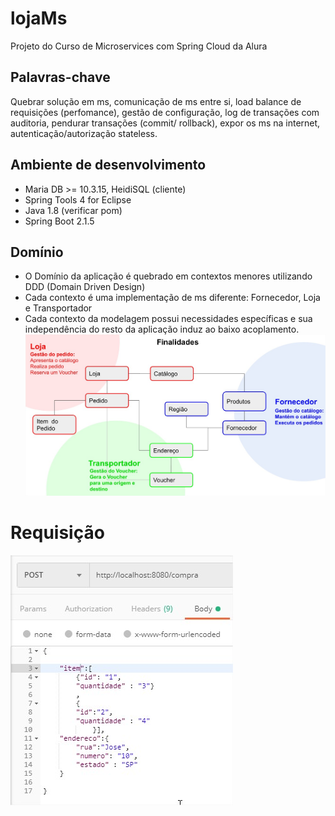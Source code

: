 # lojaMs
Projeto do Curso de Microservices com Spring Cloud da Alura

## Palavras-chave
Quebrar solução em ms, comunicação de ms entre si, load balance de requisições (perfomance), gestão de configuração, log de transações com auditoria, pendurar transações (commit/ rollback), expor os ms na internet, autenticação/autorização stateless.

## Ambiente de desenvolvimento
- Maria DB >= 10.3.15, HeidiSQL (cliente)
- Spring Tools 4 for Eclipse
- Java 1.8 (verificar pom)
- Spring Boot 2.1.5

## Domínio
- O Domínio da aplicação é quebrado em contextos menores utilizando DDD (Domain Driven Design)
- Cada contexto é uma implementação de ms diferente: Fornecedor, Loja e Transportador
- Cada contexto da modelagem possui necessidades específicas e sua independência do resto da aplicação induz ao baixo acoplamento.
![Contexto](https://github.com/j19791/lojaMs/blob/master/contexto.jpg)

# Requisição
![Contexto](https://github.com/j19791/lojaMs/blob/master/imagens/aula1_requisicao_json.jpg)
